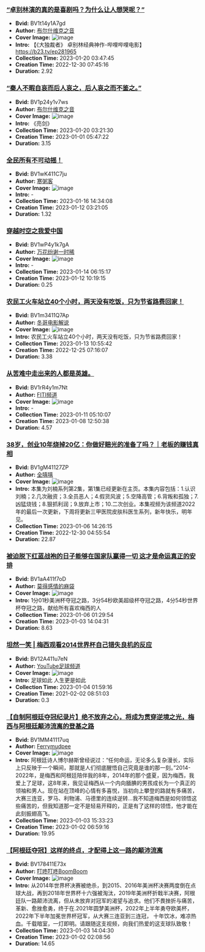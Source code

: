 ### [“卓别林演的真的是喜剧吗？为什么让人想哭呢？”](https://www.bilibili.com/video/BV1t14y1A7gd)
- **Bvid:** BV1t14y1A7gd
- **Author:** [布尔什维克之音](https://space.bilibili.com/1566283961)
- **Cover Image:** ![image](http://i1.hdslb.com/bfs/archive/76d39ad766498be8349113e5b9d4387d7ec3b708.jpg)
- **Intro:** 【《大独裁者》 卓别林经典神作-哔哩哔哩电影】https://b23.tv/ep281965
- **Collection Time:** 2023-01-20 03:47:45
- **Creation Time:** 2022-12-30 07:45:16
- **Duration:** 2.92

### [“秦人不暇自哀而后人哀之，后人哀之而不鉴之。”](https://www.bilibili.com/video/BV1p24y1v7ws)
- **Bvid:** BV1p24y1v7ws
- **Author:** [布尔什维克之音](https://space.bilibili.com/1566283961)
- **Cover Image:** ![image](http://i1.hdslb.com/bfs/archive/7fbaa19e33a956a094a21564945b355fd7f5f2eb.jpg)
- **Intro:** 《亮剑》
- **Collection Time:** 2023-01-20 03:21:30
- **Creation Time:** 2023-01-01 05:47:22
- **Duration:** 3.15

### [全民所有不可动摇！](https://www.bilibili.com/video/BV1wK411C7ju)
- **Bvid:** BV1wK411C7ju
- **Author:** [寒粥客](https://space.bilibili.com/582202121)
- **Cover Image:** ![image](http://i1.hdslb.com/bfs/archive/a2578f362265b103e0db99cc27f232b5e0a19c47.jpg)
- **Intro:** -
- **Collection Time:** 2023-01-16 14:34:08
- **Creation Time:** 2023-01-12 03:21:05
- **Duration:** 1.32

### [穿越时空之我爱中国](https://www.bilibili.com/video/BV1wP4y1k7gA)
- **Bvid:** BV1wP4y1k7gA
- **Author:** [万花纷谢一时稀](https://space.bilibili.com/25781604)
- **Cover Image:** ![image](http://i0.hdslb.com/bfs/archive/88ae788239dd765a23e4a316307c92b46dafd2f7.jpg)
- **Intro:** -
- **Collection Time:** 2023-01-14 06:15:17
- **Creation Time:** 2023-01-12 10:19:15
- **Duration:** 0.25

### [农民工火车站立40个小时，两天没有吃饭，只为节省路费回家！](https://www.bilibili.com/video/BV1m3411Q7Ap)
- **Bvid:** BV1m3411Q7Ap
- **Author:** [冬哥电影解说](https://space.bilibili.com/1726668155)
- **Cover Image:** ![image](http://i0.hdslb.com/bfs/archive/ddf50d21f15e765be3a78812564571a773681840.jpg)
- **Intro:** 农民工火车站立40个小时，两天没有吃饭，只为节省路费回家！
- **Collection Time:** 2023-01-13 10:55:42
- **Creation Time:** 2022-12-25 07:16:07
- **Duration:** 3.38

### [从苦难中走出来的人都是英雄。](https://www.bilibili.com/video/BV1rR4y1m7Nt)
- **Bvid:** BV1rR4y1m7Nt
- **Author:** [FITI频道](https://space.bilibili.com/507978992)
- **Cover Image:** ![image](http://i2.hdslb.com/bfs/archive/438f90bc691f0cc702d62108bac0e2a25f5dbd9f.jpg)
- **Intro:** -
- **Collection Time:** 2023-01-11 05:10:07
- **Creation Time:** 2023-01-08 12:50:38
- **Duration:** 4.57

### [38岁，创业10年烧掉20亿：你做好赔光的准备了吗？｜老板的赚钱真相](https://www.bilibili.com/video/BV1gM41127ZP)
- **Bvid:** BV1gM41127ZP
- **Author:** [全嘻嘻](https://space.bilibili.com/25637408)
- **Cover Image:** ![image](http://i0.hdslb.com/bfs/archive/91f81d5ad9e14524902eacd12f2b69d59dc26962.jpg)
- **Intro:** 本集为刘楠系列第2集，第1集已经更新在主页。本集内容包括：1.认识刘楠；2.几次融资；3.全员恶人；4.假货风波；5.空降高管；6.背叛和孤独；7.凶猛烧钱；8.狠抓利润；9.放弃上市；10.二次创业。本集视频为该频道2022年的最后一次更新，下周将更新三甲医院皮肤科医生系列，新年快乐，明年见。
- **Collection Time:** 2023-01-06 14:26:15
- **Creation Time:** 2022-12-30 04:55:54
- **Duration:** 22.87

### [被迫脱下红蓝战袍的日子能够在国家队赢得一切 这才是命运真正的安排](https://www.bilibili.com/video/BV1aA411f7oD)
- **Bvid:** BV1aA411f7oD
- **Author:** [莫得感情的麻袋](https://space.bilibili.com/527052972)
- **Cover Image:** ![image](http://i0.hdslb.com/bfs/archive/c85fdcc1cd04f255138c5aca849aa8a5ea79f24c.jpg)
- **Intro:** 1分01秒美洲杯夺冠之路，3分54秒欧美超级杯夺冠之路，4分54秒世界杯夺冠之路，献给所有喜欢梅西的人
- **Collection Time:** 2023-01-06 01:29:54
- **Creation Time:** 2023-01-03 14:04:31
- **Duration:** 8.63

### [坦然一笑 | 梅西观看2014世界杯自己错失良机的反应](https://www.bilibili.com/video/BV12A411u7eN)
- **Bvid:** BV12A411u7eN
- **Author:** [YouTube足球频道](https://space.bilibili.com/351428310)
- **Cover Image:** ![image](http://i1.hdslb.com/bfs/archive/c8d7b488f53151e6773394e8782ba4589e013b7a.jpg)
- **Intro:** 足球如此 人生更是如此
- **Collection Time:** 2023-01-04 01:59:16
- **Creation Time:** 2021-02-02 08:51:03
- **Duration:** 0.3

### [【自制阿根廷夺冠纪录片】绝不放弃之心，将成为贯穿逆境之光，梅西与阿根廷颠沛流离的登基之路](https://www.bilibili.com/video/BV1MM41117uq)
- **Bvid:** BV1MM41117uq
- **Author:** [Ferrymudpee](https://space.bilibili.com/48640797)
- **Cover Image:** ![image](http://i1.hdslb.com/bfs/archive/28276e164f5b92e50327caadfff399819b5aef2e.jpg)
- **Intro:** 阿根廷诗人博尔赫斯曾经说过：“任何命运，无论多么复杂漫长，实际上只反映于一个瞬间，那就是人们彻底醒悟自己究竟是谁的那一刻。”2014-2022年，是梅西和阿根廷陪伴我的8年，2014年的那个盛夏，因为梅西，我爱上了足球，这8年来，我见证梅西从一个内向腼腆的男孩成长为一个真正的领袖和男人。现在站在顶峰的心情有多喜悦，当初向上攀登的路就有多痛苦，大赛三连亚，罗马、利物浦、马德里的连续逆转...我不知道梅西是如何领悟这些痛苦的，但我知道那一定不是轻易开释的，正是有了这样的领悟，他才能在此刻振翅高飞。
- **Collection Time:** 2023-01-03 15:33:23
- **Creation Time:** 2023-01-02 06:59:16
- **Duration:** 19.95

### [【阿根廷夺冠】这样的终点，才配得上这一路的颠沛流离](https://www.bilibili.com/video/BV178411E73x)
- **Bvid:** BV178411E73x
- **Author:** [叮咚叮咚BoomBoom](https://space.bilibili.com/303063305)
- **Cover Image:** ![image](http://i0.hdslb.com/bfs/archive/533d99ca070320b1f02d335a92ab090daaeb3f37.jpg)
- **Intro:** 从2014年世界杯决赛被绝杀，到2015、2016年美洲杯决赛两度倒在点球大战，再到2018年世界杯十六强被淘汰，2019年美洲杯折戟半决赛，阿根廷队一路颠沛流离，但从未放弃对冠军的渴望与追求。他们不畏挫折与痛苦，革新、愈挫愈勇，终于在.2021年圆梦美洲杯，2022年上半年勇夺欧美杯，2022年下半年加冕世界杯冠军，从大赛三连亚到三连冠， 十年饮冰，难凉热血。千载暗室，一灯即明。请跟随这支视频，向我们热爱的这支球队致敬！
- **Collection Time:** 2023-01-03 14:04:30
- **Creation Time:** 2023-01-02 02:08:56
- **Duration:** 14.65

